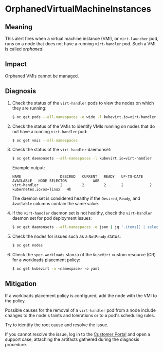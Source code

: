 # OrphanedVirtualMachineInstances

## Meaning

This alert fires when a virtual machine instance (VMI), or `virt-launcher` pod,
runs on a node that does not have a running `virt-handler` pod. Such a VMI is
called _orphaned_.

## Impact

Orphaned VMIs cannot be managed.

## Diagnosis

1. Check the status of the `virt-handler` pods to view the nodes on which they
are running:

   ```bash
   $ oc get pods --all-namespaces -o wide -l kubevirt.io=virt-handler
   ```

2. Check the status of the VMIs to identify VMIs running on nodes that do not
have a running `virt-handler` pod:

   ```bash
   $ oc get vmis --all-namespaces
   ```

3. Check the status of the `virt-handler` daemonset:

   ```bash
   $ oc get daemonsets --all-namespaces -l kubevirt.io=virt-handler
   ```

   Example output:

   ```text
   NAME                  DESIRED   CURRENT   READY   UP-TO-DATE   AVAILABLE   NODE SELECTOR            AGE
   virt-handler          2         2         2       2            2           kubernetes.io/os=linux   4h
   ```

   The daemon set is considered healthy if the `Desired`, `Ready`, and
   `Available` columns contain the same value.

4. If the `virt-handler` daemon set is not healthy, check the `virt-handler`
daemon set for pod deployment issues:

   ```bash
   $ oc get daemonsets --all-namespaces -o json | jq '.items[] | select(.metadata.name=="virt-handler") | .status'
   ```

5. Check the nodes for issues such as a `NotReady` status:

   ```bash
   $ oc get nodes
   ```

6. Check the `spec.workloads` stanza of the `KubeVirt` custom resource (CR) for
a workloads placement policy:

   ```bash
   $ oc get kubevirt -n <namespace> -o yaml
   ```

## Mitigation

If a workloads placement policy is configured, add the node with the VMI to the
policy.

Possible causes for the removal of a `virt-handler` pod from a node include
changes to the node's taints and tolerations or to a pod's scheduling rules.

Try to identify the root cause and resolve the issue.

If you cannot resolve the issue, log in to the
[Customer Portal](https://access.redhat.com) and open a support case,
attaching the artifacts gathered during the diagnosis procedure.